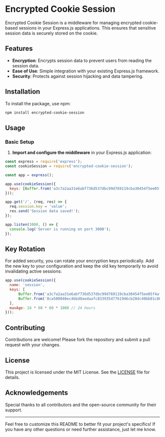 # Encrypted Cookie Session

Encrypted Cookie Session is a middleware for managing encrypted cookie-based sessions in your Express.js applications.
This ensures that sensitive session data is securely stored on the cookie.

## Features

- **Encryption**: Encrypts session data to prevent users from reading the session data.
- **Ease of Use**: Simple integration with your existing Express.js framework.
- **Security**: Protects against session hijacking and data tampering.

## Installation

To install the package, use npm:

```bash
npm install encrypted-cookie-session
```

## Usage

### Basic Setup

1. **Import and configure the middleware** in your Express.js application:

```javascript
const express = require('express');
const cookieSession = require('encrypted-cookie-session');

const app = express();

app.use(cookieSession({
  keys: [Buffer.from('a3c7a2aa31e6abf736d537dbc99d769119cba30454f5ee05f4af2252e97d27be', 'hex')]
}));

app.get('/', (req, res) => {
  req.session.key = 'value';
  res.send('Session data saved!');
});

app.listen(3000, () => {
  console.log('Server is running on port 3000');
});
```

## Key Rotation

For added security, you can rotate your encryption keys periodically. Add the new key to your configuration and keep the old key temporarily to avoid invalidating active sessions:

```javascript
app.use(cookieSession({
  name: 'session',
  keys: [
      Buffer.from('a3c7a2aa31e6abf736d537dbc99d769119cba30454f5ee05f4af2252e97d27be', 'hex'), // current key
      Buffer.from('8ca500040ec4bbd8aedaafc83393547761946cb20dc49bb01c86b389187a387e', 'hex') // old key
  ],
  maxAge: 24 * 60 * 60 * 1000 // 24 hours
}));
```

## Contributing

Contributions are welcome! Please fork the repository and submit a pull request with your changes.

## License

This project is licensed under the MIT License. See the [LICENSE](LICENSE) file for details.

## Acknowledgements

Special thanks to all contributors and the open-source community for their support.

---

Feel free to customize this README to better fit your project's specifics! If you have any other questions or need further assistance, just let me know.
